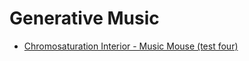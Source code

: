 # Generative Music
- [Chromosaturation Interior - Music Mouse (test four)](https://www.youtube.com/watch?v=uCjWoYXHAT8)
